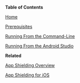 **Table of Contents**

[Home](./Android-Tutorial.md#)

[Prerequisites](./Android-Tutorial.md#prerequisites)

[Running From the Command-Line](./Android-Tutorial.md#running-from-the-command-line)

[Running From the Android Studio](./Android-Tutorial.md#running-from-the-android-studio)

**Related**

[App Shielding Overview](./Readme.md)

[App Shielding for iOS](./iOS-Tutorial.md)
